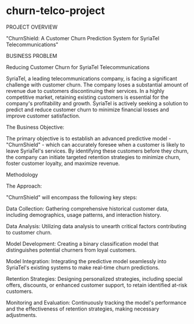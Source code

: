# churn-telco-project

PROJECT OVERVIEW


 "ChurnShield: A Customer Churn Prediction System for SyriaTel Telecommunications"

 
BUSINESS PROBLEM


Reducing Customer Churn for SyriaTel Telecommunications


SyriaTel, a leading telecommunications company, is facing a significant challenge with customer churn. The company loses a substantial amount of revenue due to customers discontinuing their services. In a highly competitive market, retaining existing customers is essential for the company's profitability and growth. SyriaTel is actively seeking a solution to predict and reduce customer churn to minimize financial losses and improve customer satisfaction.


The Business Objective:

The primary objective is to establish an advanced predictive model - "ChurnShield" - which can accurately foresee when a customer is likely to leave SyriaTel's services. By identifying these customers before they churn, the company can initiate targeted retention strategies to minimize churn, foster customer loyalty, and maximize revenue.


Methodology


The Approach:

"ChurnShield" will encompass the following key steps:

Data Collection: Gathering comprehensive historical customer data, including demographics, usage patterns, and interaction history.

Data Analysis: Utilizing data analysis to unearth critical factors contributing to customer churn.

Model Development: Creating a binary classification model that distinguishes potential churners from loyal customers.

Model Integration: Integrating the predictive model seamlessly into SyriaTel's existing systems to make real-time churn predictions.

Retention Strategies: Designing personalized strategies, including special offers, discounts, or enhanced customer support, to retain identified at-risk customers.

Monitoring and Evaluation: Continuously tracking the model's performance and the effectiveness of retention strategies, making necessary adjustments.
